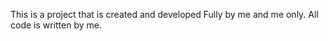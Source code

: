 This is a project that is created and developed Fully by me and me only. All code is written by me.
